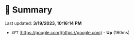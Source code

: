 # 📖 Summary
Last updated: **3/19/2023, 10:16:14 PM**

- `GET` [https://google.com](https://google.com) - **Up** (180ms)
